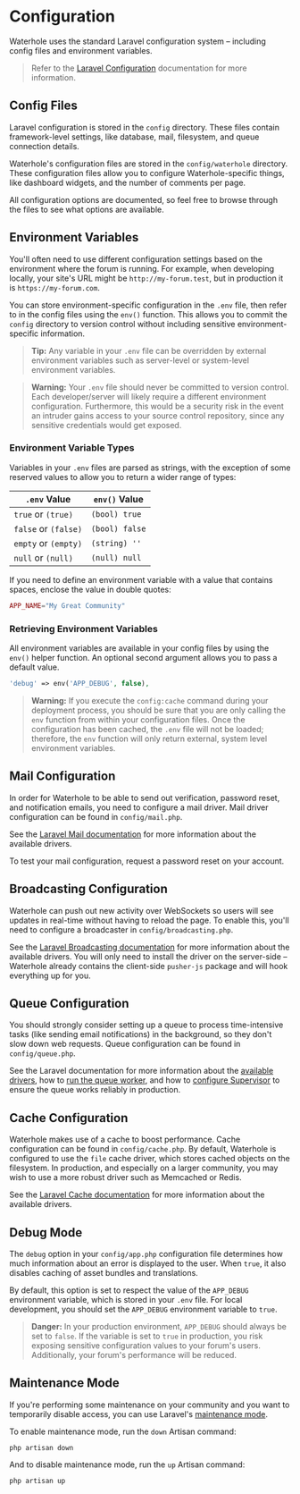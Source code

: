 # Configuration

Waterhole uses the standard Laravel configuration system – including config files and environment variables.

> Refer to the [Laravel Configuration](https://laravel.com/docs/10.x/configuration) documentation for more information.

## Config Files

Laravel configuration is stored in the `config` directory. These files contain framework-level settings, like database, mail, filesystem, and queue connection details.

Waterhole's configuration files are stored in the `config/waterhole` directory. These configuration files allow you to configure Waterhole-specific things, like dashboard widgets, and the number of comments per page.

All configuration options are documented, so feel free to browse through the files to see what options are available.

## Environment Variables

You'll often need to use different configuration settings based on the environment where the forum is running. For example, when developing locally, your site's URL might be `http://my-forum.test`, but in production it is `https://my-forum.com`.

You can store environment-specific configuration in the `.env` file, then refer to in the config files using the `env()` function. This allows you to commit the `config` directory to version control without including sensitive environment-specific information.

> **Tip:** Any variable in your `.env` file can be overridden by external environment variables such as server-level or system-level environment variables.

> **Warning:** Your `.env` file should never be committed to version control. Each developer/server will likely require a different environment configuration. Furthermore, this would be a security risk in the event an intruder gains access to your source control repository, since any sensitive credentials would get exposed.

### Environment Variable Types

Variables in your `.env` files are parsed as strings, with the exception of some reserved values to allow you to return a wider range of types:

| `.env` Value         | `env()` Value  |
| -------------------- | -------------- |
| `true` or `(true)`   | `(bool) true`  |
| `false` or `(false)` | `(bool) false` |
| `empty` or `(empty)` | `(string) ''`  |
| `null` or `(null)`   | `(null) null`  |

If you need to define an environment variable with a value that contains spaces, enclose the value in double quotes:

```php
APP_NAME="My Great Community"
```

### Retrieving Environment Variables

All environment variables are available in your config files by using the `env()` helper function. An optional second argument allows you to pass a default value.

```php
'debug' => env('APP_DEBUG', false),
```

> **Warning:** If you execute the `config:cache` command during your deployment process, you should be sure that you are only calling the `env` function from within your configuration files. Once the configuration has been cached, the `.env` file will not be loaded; therefore, the `env` function will only return external, system level environment variables.

## Mail Configuration

In order for Waterhole to be able to send out verification, password reset, and notification emails, you need to configure a mail driver. Mail driver configuration can be found in `config/mail.php`.

See the [Laravel Mail documentation](https://laravel.com/docs/10.x/mail#configuration) for more information about the available drivers.

To test your mail configuration, request a password reset on your account.

## Broadcasting Configuration

Waterhole can push out new activity over WebSockets so users will see updates in real-time without having to reload the page. To enable this, you'll need to configure a broadcaster in `config/broadcasting.php`.

See the [Laravel Broadcasting documentation](https://laravel.com/docs/10.x/broadcasting#supported-drivers) for more information about the available drivers. You will only need to install the driver on the server-side – Waterhole already contains the client-side `pusher-js` package and will hook everything up for you.

## Queue Configuration

You should strongly consider setting up a queue to process time-intensive tasks (like sending email notifications) in the background, so they don't slow down web requests. Queue configuration can be found in `config/queue.php`.

See the Laravel documentation for more information about the [available drivers](https://laravel.com/docs/10.x/queues#driver-prerequisites), how to [run the queue worker](https://laravel.com/docs/10.x/queues#running-the-queue-worker), and how to [configure Supervisor](https://laravel.com/docs/10.x/queues#supervisor-configuration) to ensure the queue works reliably in production.

## Cache Configuration

Waterhole makes use of a cache to boost performance. Cache configuration can be found in `config/cache.php`. By default, Waterhole is configured to use the `file` cache driver, which stores cached objects on the filesystem. In production, and especially on a larger community, you may wish to use a more robust driver such as Memcached or Redis.

See the [Laravel Cache documentation](https://laravel.com/docs/10.x/cache#configuration) for more information about the available drivers.

## Debug Mode

The `debug` option in your `config/app.php` configuration file determines how much information about an error is displayed to the user. When `true`, it also disables caching of asset bundles and translations.

By default, this option is set to respect the value of the `APP_DEBUG` environment variable, which is stored in your `.env` file. For local development, you should set the `APP_DEBUG` environment variable to `true`.

> **Danger:** In your production environment, `APP_DEBUG` should always be set to `false`. If the variable is set to `true` in production, you risk exposing sensitive configuration values to your forum's users. Additionally, your forum's performance will be reduced.

## Maintenance Mode

If you're performing some maintenance on your community and you want to temporarily disable access, you can use Laravel's [maintenance mode](https://laravel.com/docs/10.x/configuration#maintenance-mode).

To enable maintenance mode, run the `down` Artisan command:

```
php artisan down
```

And to disable maintenance mode, run the `up` Artisan command:

```
php artisan up
```
